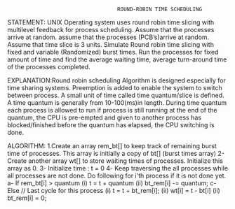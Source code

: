 ﻿                                       ROUND-ROBIN TIME SCHEDULING
STATEMENT: UNIX Operating system uses round robin time slicing with multilevel feedback for process scheduling. Assume that the processes arrive at random. assume that the processes (PCB’s)arrive at random. Assume that time slice is 3 units. Simulate Round robin time slicing with fixed and variable (Randomized) burst times. Run the processes for fixed amount of time and find the average waiting time, average turn-around time of the processes completed.

EXPLANATION:Round robin scheduling Algorithm is designed especially for time sharing systems. Preemption is added to enable the system to switch between process. A small unit of time called time quantum/slice is defined. A time quantum is generally from 10-100(ms)in length. During time quantum each process is allowed to run if process is still running at the end of the quantum, the CPU is pre-empted and given to another process has blocked/finished before the quantum has elapsed, the CPU switching is done.

ALGORITHM:
1.Create an array rem_bt[] to keep track of remaining
burst time of processes. This array is initially a
copy of bt[] (burst times array)
2- Create another array wt[] to store waiting times
of processes. Initialize this array as 0.
3- Initialize time : t = 0
4- Keep traversing the all processes while all processes
are not done. Do following for i&#39;th process if it is
not done yet.
a- If rem_bt[i] &gt; quantum
(i) t = t + quantum
(ii) bt_rem[i] -= quantum;
c- Else // Last cycle for this process
(i) t = t + bt_rem[i];
(ii) wt[i] = t - bt[i]
(ii) bt_rem[i] = 0;
